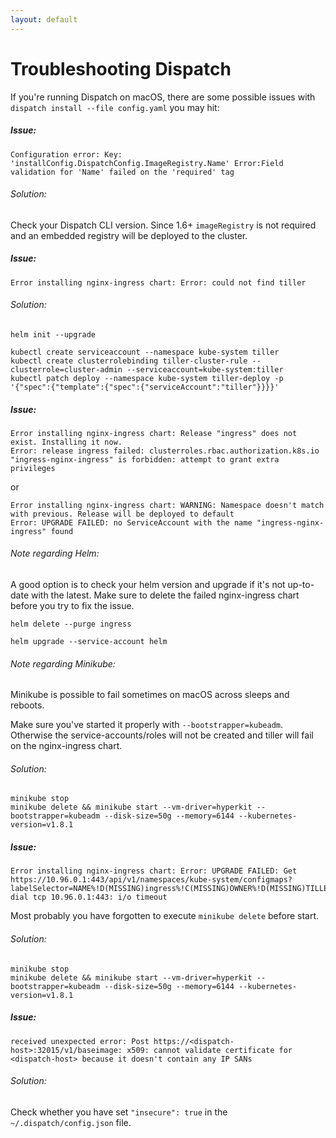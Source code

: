 ```yaml
---
layout: default
---
```

# Troubleshooting Dispatch


If you're running Dispatch on macOS, there are some possible issues with `dispatch install --file config.yaml` you may hit:

##### Issue:

```
Configuration error: Key: 'installConfig.DispatchConfig.ImageRegistry.Name' Error:Field validation for 'Name' failed on the 'required' tag
```

###### Solution:

Check your Dispatch CLI version. Since 1.6+ `imageRegistry` is not required and an embedded registry will be deployed to the cluster.


##### Issue:

```
Error installing nginx-ingress chart: Error: could not find tiller
```

###### Solution:

```
helm init --upgrade

kubectl create serviceaccount --namespace kube-system tiller
kubectl create clusterrolebinding tiller-cluster-rule --clusterrole=cluster-admin --serviceaccount=kube-system:tiller
kubectl patch deploy --namespace kube-system tiller-deploy -p '{"spec":{"template":{"spec":{"serviceAccount":"tiller"}}}}'
```


##### Issue:

```
Error installing nginx-ingress chart: Release "ingress" does not exist. Installing it now.
Error: release ingress failed: clusterroles.rbac.authorization.k8s.io "ingress-nginx-ingress" is forbidden: attempt to grant extra privileges
```

or 

```
Error installing nginx-ingress chart: WARNING: Namespace doesn't match with previous. Release will be deployed to default
Error: UPGRADE FAILED: no ServiceAccount with the name "ingress-nginx-ingress" found
```

###### Note regarding Helm:

A good option is to check your helm version and upgrade if it's not up-to-date with the latest.
Make sure to delete the failed nginx-ingress chart before you try to fix the issue.

```
helm delete --purge ingress

helm upgrade --service-account helm
```

###### Note regarding Minikube:

Minikube is possible to fail sometimes on macOS across sleeps and reboots.

Make sure you've started it properly with `--bootstrapper=kubeadm`.
Otherwise the service-accounts/roles will not be created and tiller will fail on the nginx-ingress chart.

###### Solution:

```
minikube stop
minikube delete && minikube start --vm-driver=hyperkit --bootstrapper=kubeadm --disk-size=50g --memory=6144 --kubernetes-version=v1.8.1
```


##### Issue:

```
Error installing nginx-ingress chart: Error: UPGRADE FAILED: Get https://10.96.0.1:443/api/v1/namespaces/kube-system/configmaps?labelSelector=NAME%!D(MISSING)ingress%!C(MISSING)OWNER%!D(MISSING)TILLER%!C(MISSING)STATUS%!D(MISSING)DEPLOYED: dial tcp 10.96.0.1:443: i/o timeout
```

Most probably you have forgotten to execute `minikube delete` before start.

###### Solution: 

```
minikube stop
minikube delete && minikube start --vm-driver=hyperkit --bootstrapper=kubeadm --disk-size=50g --memory=6144 --kubernetes-version=v1.8.1
```

##### Issue:

```
received unexpected error: Post https://<dispatch-host>:32015/v1/baseimage: x509: cannot validate certificate for <dispatch-host> because it doesn't contain any IP SANs

```

###### Solution:

Check whether you have set `"insecure": true` in the `~/.dispatch/config.json` file.